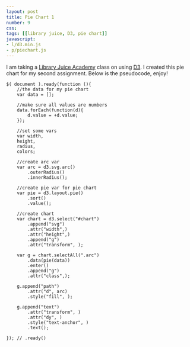 ```yaml
---
layout: post
title: Pie Chart 1
number: 9
css:
tags: [[library juice, D3, pie chart]]
javascript:
- l/d3.min.js
- p/piechart.js
---
```


<div id="chart"></div>

I am taking a [Library Juice Academy](http://libraryjuiceacademy.com/) class on using [D3](http://d3js.org/). I created this pie chart for my second assignment. Below is the pseudocode, enjoy! 

```
$( document ).ready(function (){ 
	//the data for my pie chart 
	var data = [];

	//make sure all values are numbers
	data.forEach(function(d){ 
		d.value = +d.value; 
	});

	//set some vars
	var width, 
	height, 
	radius,
	colors;

	//create arc var
	var arc = d3.svg.arc()
		.outerRadius()
		.innerRadius();

	//create pie var for pie chart
	var pie = d3.layout.pie()
		.sort()
		.value();			

	//create chart
	var chart = d3.select("#chart")
		.append("svg")
		.attr("width",)
		.attr("height",)
		.append("g")
		.attr("transform", );

	var g = chart.selectAll(".arc")
		.data(pie(data))
		.enter()
		.append("g")
		.attr("class",);

	g.append("path")
		.attr("d", arc)
		.style("fill", );

	g.append("text")
		.attr("transform", ) 	
		.attr("dy", ) 
		.style("text-anchor", )
		.text();

}); // .ready()
```